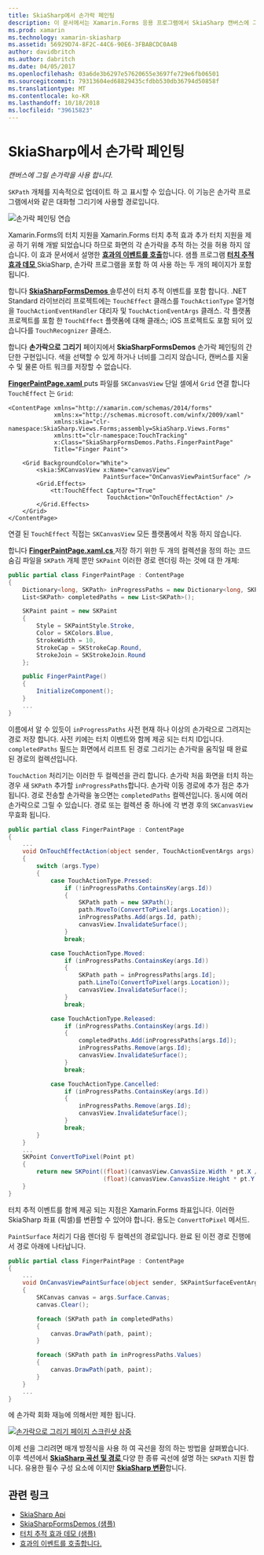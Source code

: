 ```yaml
---
title: SkiaSharp에서 손가락 페인팅
description: 이 문서에서는 Xamarin.Forms 응용 프로그램에서 SkiaSharp 캔버스에 그릴 손가락을 사용 하는 방법에 설명 하 고 샘플 코드를 사용 하 여이 보여 줍니다.
ms.prod: xamarin
ms.technology: xamarin-skiasharp
ms.assetid: 56929D74-8F2C-44C6-90E6-3FBABCDC0A4B
author: davidbritch
ms.author: dabritch
ms.date: 04/05/2017
ms.openlocfilehash: 03a6de3b6297e57620655e3697fe729e6fb06501
ms.sourcegitcommit: 79313604ed68829435cfdbb530db36794d50858f
ms.translationtype: MT
ms.contentlocale: ko-KR
ms.lasthandoff: 10/18/2018
ms.locfileid: "39615823"
---
```

# <a name="finger-painting-in-skiasharp"></a>SkiaSharp에서 손가락 페인팅

_캔버스에 그릴 손가락을 사용 합니다._

`SKPath` 개체를 지속적으로 업데이트 하 고 표시할 수 있습니다. 이 기능은 손가락 프로그램에서와 같은 대화형 그리기에 사용할 경로입니다.

![](finger-paint-images/fingerpaintsample.png "손가락 페인팅 연습")

Xamarin.Forms의 터치 지원을 Xamarin.Forms 터치 추적 효과 추가 터치 지원을 제공 하기 위해 개발 되었습니다 하므로 화면의 각 손가락을 추적 하는 것을 허용 하지 않습니다. 이 효과 문서에서 설명한 [ **효과의 이벤트를 호출**](~/xamarin-forms/app-fundamentals/effects/touch-tracking.md)합니다. 샘플 프로그램 [ **터치 추적 효과 데모** ](https://developer.xamarin.com/samples/xamarin-forms/Effects/TouchTrackingEffectDemos/) SkiaSharp, 손가락 프로그램을 포함 하 여 사용 하는 두 개의 페이지가 포함 됩니다.

합니다 [ **SkiaSharpFormsDemos** ](https://developer.xamarin.com/samples/xamarin-forms/SkiaSharpForms/Demos/) 솔루션이 터치 추적 이벤트를 포함 합니다. .NET Standard 라이브러리 프로젝트에는 `TouchEffect` 클래스를 `TouchActionType` 열거형을 `TouchActionEventHandler` 대리자 및 `TouchActionEventArgs` 클래스. 각 플랫폼 프로젝트를 포함 한 `TouchEffect` 플랫폼에 대해 클래스; iOS 프로젝트도 포함 되어 있습니다를 `TouchRecognizer` 클래스.

합니다 **손가락으로 그리기** 페이지에서 **SkiaSharpFormsDemos** 손가락 페인팅의 간단한 구현입니다. 색을 선택할 수 있게 하거나 너비를 그리지 않습니다, 캔버스를 지울 수 및 물론 아트 워크를 저장할 수 없습니다.

[ **FingerPaintPage.xaml** ](https://github.com/xamarin/xamarin-forms-samples/blob/master/SkiaSharpForms/Demos/Demos/SkiaSharpFormsDemos/LinesAndPaths/FingerPaintPage.xaml) puts 파일를 `SKCanvasView` 단일 셀에서 `Grid` 연결 합니다 `TouchEffect` 는 `Grid`:

```xaml
<ContentPage xmlns="http://xamarin.com/schemas/2014/forms"
             xmlns:x="http://schemas.microsoft.com/winfx/2009/xaml"
             xmlns:skia="clr-namespace:SkiaSharp.Views.Forms;assembly=SkiaSharp.Views.Forms"
             xmlns:tt="clr-namespace:TouchTracking"
             x:Class="SkiaSharpFormsDemos.Paths.FingerPaintPage"
             Title="Finger Paint">

    <Grid BackgroundColor="White">
        <skia:SKCanvasView x:Name="canvasView"
                           PaintSurface="OnCanvasViewPaintSurface" />
        <Grid.Effects>
            <tt:TouchEffect Capture="True"
                            TouchAction="OnTouchEffectAction" />
        </Grid.Effects>
    </Grid>
</ContentPage>
```

연결 된 `TouchEffect` 직접는 `SKCanvasView` 모든 플랫폼에서 작동 하지 않습니다.

합니다 [ **FingerPaintPage.xaml.cs** ](https://github.com/xamarin/xamarin-forms-samples/blob/master/SkiaSharpForms/Demos/Demos/SkiaSharpFormsDemos/LinesAndPaths/FingerPaintPage.xaml.cs) 저장 하기 위한 두 개의 컬렉션을 정의 하는 코드 숨김 파일을 `SKPath` 개체 뿐만 `SKPaint` 이러한 경로 렌더링 하는 것에 대 한 개체:

```csharp
public partial class FingerPaintPage : ContentPage
{
    Dictionary<long, SKPath> inProgressPaths = new Dictionary<long, SKPath>();
    List<SKPath> completedPaths = new List<SKPath>();

    SKPaint paint = new SKPaint
    {
        Style = SKPaintStyle.Stroke,
        Color = SKColors.Blue,
        StrokeWidth = 10,
        StrokeCap = SKStrokeCap.Round,
        StrokeJoin = SKStrokeJoin.Round
    };

    public FingerPaintPage()
    {
        InitializeComponent();
    }
    ...
}
```

이름에서 알 수 있듯이 `inProgressPaths` 사전 현재 하나 이상의 손가락으로 그려지는 경로 저장 합니다. 사전 키에는 터치 이벤트와 함께 제공 되는 터치 ID입니다. `completedPaths` 필드는 화면에서 리프트 된 경로 그리기는 손가락을 움직일 때 완료 된 경로의 컬렉션입니다.

`TouchAction` 처리기는 이러한 두 컬렉션을 관리 합니다. 손가락 처음 화면을 터치 하는 경우 새 `SKPath` 추가할 `inProgressPaths`합니다. 손가락 이동 경로에 추가 점은 추가 됩니다. 경로 전송할 손가락을 놓으면는 `completedPaths` 컬렉션입니다. 동시에 여러 손가락으로 그릴 수 있습니다. 경로 또는 컬렉션 중 하나에 각 변경 후의 `SKCanvasView` 무효화 됩니다.

```csharp
public partial class FingerPaintPage : ContentPage
{
    ...
    void OnTouchEffectAction(object sender, TouchActionEventArgs args)
    {
        switch (args.Type)
        {
            case TouchActionType.Pressed:
                if (!inProgressPaths.ContainsKey(args.Id))
                {
                    SKPath path = new SKPath();
                    path.MoveTo(ConvertToPixel(args.Location));
                    inProgressPaths.Add(args.Id, path);
                    canvasView.InvalidateSurface();
                }
                break;

            case TouchActionType.Moved:
                if (inProgressPaths.ContainsKey(args.Id))
                {
                    SKPath path = inProgressPaths[args.Id];
                    path.LineTo(ConvertToPixel(args.Location));
                    canvasView.InvalidateSurface();
                }
                break;

            case TouchActionType.Released:
                if (inProgressPaths.ContainsKey(args.Id))
                {
                    completedPaths.Add(inProgressPaths[args.Id]);
                    inProgressPaths.Remove(args.Id);
                    canvasView.InvalidateSurface();
                }
                break;

            case TouchActionType.Cancelled:
                if (inProgressPaths.ContainsKey(args.Id))
                {
                    inProgressPaths.Remove(args.Id);
                    canvasView.InvalidateSurface();
                }
                break;
        }
    }
    ...
    SKPoint ConvertToPixel(Point pt)
    {
        return new SKPoint((float)(canvasView.CanvasSize.Width * pt.X / canvasView.Width),
                           (float)(canvasView.CanvasSize.Height * pt.Y / canvasView.Height));
    }
}
```

터치 추적 이벤트를 함께 제공 되는 지점은 Xamarin.Forms 좌표입니다. 이러한 SkiaSharp 좌표 (픽셀)를 변환할 수 있어야 합니다. 용도는 `ConvertToPixel` 메서드.

`PaintSurface` 처리기 다음 렌더링 두 컬렉션의 경로입니다. 완료 된 이전 경로 진행에서 경로 아래에 나타납니다.

```csharp
public partial class FingerPaintPage : ContentPage
{
    ...
    void OnCanvasViewPaintSurface(object sender, SKPaintSurfaceEventArgs args)
    {
        SKCanvas canvas = args.Surface.Canvas;
        canvas.Clear();

        foreach (SKPath path in completedPaths)
        {
            canvas.DrawPath(path, paint);
        }

        foreach (SKPath path in inProgressPaths.Values)
        {
            canvas.DrawPath(path, paint);
        }
    }
    ...
}
```

에 손가락 회화 재능에 의해서만 제한 됩니다.

[![](finger-paint-images/fingerpaint-small.png "손가락으로 그리기 페이지 스크린샷 삼중")](finger-paint-images/fingerpaint-large.png#lightbox "삼중 손가락으로 그리기 페이지 스크린샷")

이제 선을 그리려면 매개 방정식을 사용 하 여 곡선을 정의 하는 방법을 살펴봤습니다. 이후 섹션에서 [ **SkiaSharp 곡선 및 경로** ](../curves/index.md) 다양 한 종류 곡선에 설명 하는 `SKPath` 지원 합니다. 유용한 필수 구성 요소에 이지만 [ **SkiaSharp 변환**](../transforms/index.md)합니다.

## <a name="related-links"></a>관련 링크

- [SkiaSharp Api](https://docs.microsoft.com/dotnet/api/skiasharp)
- [SkiaSharpFormsDemos (샘플)](https://developer.xamarin.com/samples/xamarin-forms/SkiaSharpForms/Demos/)
- [터치 추적 효과 데모 (샘플)](https://developer.xamarin.com/samples/xamarin-forms/Effects/TouchTrackingEffectDemos/)
- [효과의 이벤트를 호출합니다.](~/xamarin-forms/app-fundamentals/effects/touch-tracking.md)

